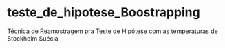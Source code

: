 # teste_de_hipotese_Boostrapping
 Técnica de Reamostragem pra Teste de Hipótese com as temperaturas de Stockholm Suécia
